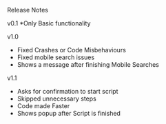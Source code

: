 Release Notes

v0.1
*Only Basic functionality 

v1.0
* Fixed Crashes or Code Misbehaviours
* Fixed mobile search issues
* Shows a message after finishing Mobile Searches

v1.1
* Asks for confirmation to start script
* Skipped unnecessary steps
* Code made Faster
* Shows popup after Script is finished
